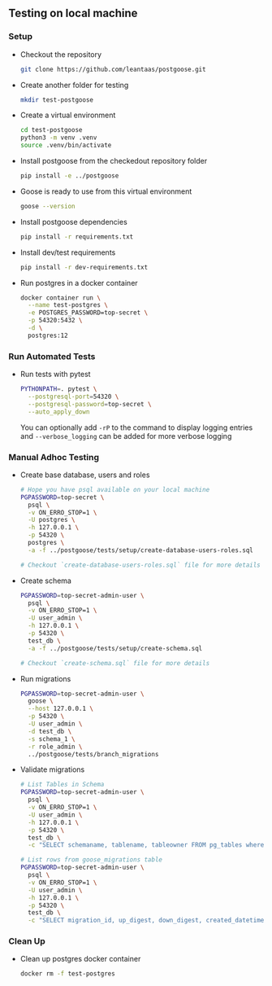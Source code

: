 ## Testing on local machine

### Setup
* Checkout the repository
   ```bash
   git clone https://github.com/leantaas/postgoose.git
   ```

* Create another folder for testing
  ```bash
  mkdir test-postgoose
  ```

* Create a virtual environment
  ```bash
  cd test-postgoose
  python3 -m venv .venv
  source .venv/bin/activate
  ```

* Install postgoose from the checkedout repository folder
  ```bash
  pip install -e ../postgoose
  ```

* Goose is ready to use from this virtual environment
  ```bash
  goose --version
  ```

* Install postgoose dependencies
  ```bash
  pip install -r requirements.txt
  ```

* Install dev/test requirements
  ```bash
  pip install -r dev-requirements.txt
  ```

* Run postgres in a docker container
  ```bash
  docker container run \
    --name test-postgres \
    -e POSTGRES_PASSWORD=top-secret \
    -p 54320:5432 \
    -d \
    postgres:12
  ```

### Run Automated Tests
* Run tests with pytest
  ```bash
  PYTHONPATH=. pytest \
    --postgresql-port=54320 \
    --postgresql-password=top-secret \
    --auto_apply_down
  ```
  You can optionally add `-rP` to the command to display logging entries and `--verbose_logging` can be added for more verbose logging

### Manual Adhoc Testing
* Create base database, users and roles
  ```bash
  # Hope you have psql available on your local machine
  PGPASSWORD=top-secret \
    psql \
    -v ON_ERRO_STOP=1 \
    -U postgres \
    -h 127.0.0.1 \
    -p 54320 \
    postgres \
    -a -f ../postgoose/tests/setup/create-database-users-roles.sql

  # Checkout `create-database-users-roles.sql` file for more details
  ```

* Create schema
  ```bash
  PGPASSWORD=top-secret-admin-user \
    psql \
    -v ON_ERRO_STOP=1 \
    -U user_admin \
    -h 127.0.0.1 \
    -p 54320 \
    test_db \
    -a -f ../postgoose/tests/setup/create-schema.sql

  # Checkout `create-schema.sql` file for more details
  ```

* Run migrations
  ```bash
  PGPASSWORD=top-secret-admin-user \
    goose \
    --host 127.0.0.1 \
    -p 54320 \
    -U user_admin \
    -d test_db \
    -s schema_1 \
    -r role_admin \
    ../postgoose/tests/branch_migrations
  ```

* Validate migrations
  ```bash
  # List Tables in Schema
  PGPASSWORD=top-secret-admin-user \
    psql \
    -v ON_ERRO_STOP=1 \
    -U user_admin \
    -h 127.0.0.1 \
    -p 54320 \
    test_db \
    -c "SELECT schemaname, tablename, tableowner FROM pg_tables where schemaname='schema_1'"

  # List rows from goose_migrations table
  PGPASSWORD=top-secret-admin-user \
    psql \
    -v ON_ERRO_STOP=1 \
    -U user_admin \
    -h 127.0.0.1 \
    -p 54320 \
    test_db \
    -c "SELECT migration_id, up_digest, down_digest, created_datetime, modified_datetime FROM schema_1.goose_migrations"
  ```

### Clean Up
* Clean up postgres docker container
  ```bash
  docker rm -f test-postgres
  ```

